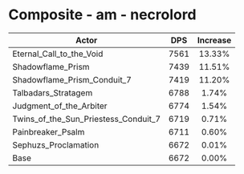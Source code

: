 # Composite - am - necrolord
| Actor | DPS | Increase |
|---|:---:|:---:|
|Eternal_Call_to_the_Void|7561|13.33%|
|Shadowflame_Prism|7439|11.51%|
|Shadowflame_Prism_Conduit_7|7419|11.20%|
|Talbadars_Stratagem|6788|1.74%|
|Judgment_of_the_Arbiter|6774|1.54%|
|Twins_of_the_Sun_Priestess_Conduit_7|6719|0.71%|
|Painbreaker_Psalm|6711|0.60%|
|Sephuzs_Proclamation|6672|0.01%|
|Base|6672|0.00%|
